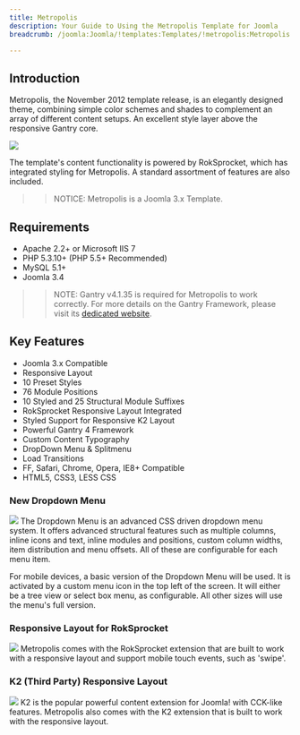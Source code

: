 ```yaml
---
title: Metropolis
description: Your Guide to Using the Metropolis Template for Joomla
breadcrumb: /joomla:Joomla/!templates:Templates/!metropolis:Metropolis

---
```


Introduction
-----
Metropolis, the November 2012 template release, is an elegantly designed theme, combining simple color schemes and shades to complement an array of different content setups. An excellent style layer above the responsive Gantry core.

![][metropolis]

The template's content functionality is powered by RokSprocket, which has integrated styling for Metropolis. A standard assortment of features are also included.

>> NOTICE: Metropolis is a Joomla 3.x Template.

Requirements
-----
* Apache 2.2+ or Microsoft IIS 7
* PHP 5.3.10+ (PHP 5.5+ Recommended)
* MySQL 5.1+
* Joomla 3.4

>> NOTE: Gantry v4.1.35 is required for Metropolis to work correctly. For more details on the Gantry Framework, please visit its [dedicated website](http://gantry.org).

Key Features
-----
* Joomla 3.x Compatible
* Responsive Layout
* 10 Preset Styles
* 76 Module Positions
* 10 Styled and 25 Structural Module Suffixes
* RokSprocket Responsive Layout Integrated
* Styled Support for Responsive K2 Layout
* Powerful Gantry 4 Framework
* Custom Content Typography
* DropDown Menu & Splitmenu
* Load Transitions
* FF, Safari, Chrome, Opera, IE8+ Compatible
* HTML5, CSS3, LESS CSS

### New Dropdown Menu
![][dropdown]
The Dropdown Menu is an advanced CSS driven dropdown menu system. It offers advanced structural features such as multiple columns, inline icons and text, inline modules and positions, custom column widths, item distribution and menu offsets. All of these are configurable for each menu item.

For mobile devices, a basic version of the Dropdown Menu will be used. It is activated by a custom menu icon in the top left of the screen. It will either be a tree view or select box menu, as configurable. All other sizes will use the menu's full version.

### Responsive Layout for RokSprocket
![][roksprocket]
Metropolis comes with the RokSprocket extension that are built to work with a responsive layout and support mobile touch events, such as 'swipe'.

### K2 (Third Party) Responsive Layout
![][k2]
K2 is the popular powerful content extension for Joomla! with CCK-like features. Metropolis also comes with the K2 extension that is built to work with the responsive layout.

[gantry]: http://gantry.org
[metropolis]: assets/metropolis2.jpeg
[responsive]: assets/responsive.jpg
[roksprocket]: assets/roksprocket.jpg
[filezilla]: https://filezilla-project.org
[launcher]: ../../start/rocketlauncher.md
[strips]: assets/strips.jpg
[k2]: assets/k2.jpg
[dropdown]: assets/dropdown.jpg